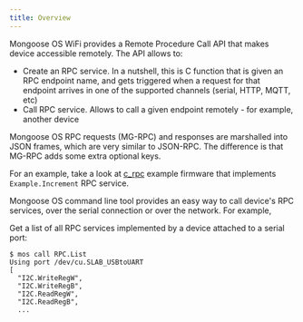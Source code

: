 ```yaml
---
title: Overview
---
```


Mongoose OS WiFi provides a Remote Procedure Call API that makes device
accessible remotely. The API allows to:

- Create an RPC service. In a nutshell, this is C function that is given
  an RPC endpoint name, and gets triggered when a request for that
  endpoint arrives in one of the supported channels (serial, HTTP, MQTT, etc)
- Call RPC service. Allows to call a given endpoint remotely - for example,
  another device

Mongoose OS RPC requests (MG-RPC) and responses are marshalled into JSON frames,
which are very similar to JSON-RPC. The difference is that MG-RPC adds
some extra optional keys.

For an example, take a look at
[c_rpc](https://github.com/cesanta/mongoose-os/tree/master/fw/examples/c_rpc)
example firmware that implements `Example.Increment` RPC service.

Mongoose OS command line tool provides an easy way to call device's RPC
services, over the serial connection or over the network. For example,

Get a list of all RPC services implemented by a device attached to a serial port:

```
$ mos call RPC.List
Using port /dev/cu.SLAB_USBtoUART
[
  "I2C.WriteRegW",
  "I2C.WriteRegB",
  "I2C.ReadRegW",
  "I2C.ReadRegB",
  ...
```

